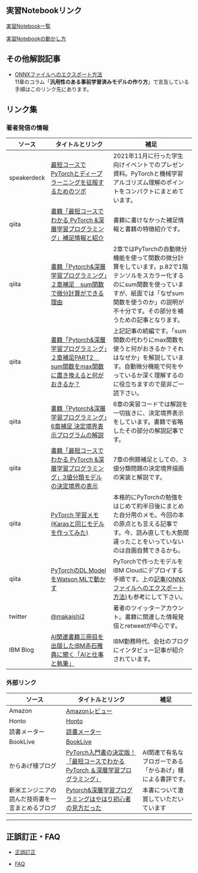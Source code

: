 ## 実習Notebookリンク
[実習Notebook一覧](notebooks.md)

[実習Notebookの動かし方](refs/how-to-run.md)

## その他解説記事

* [ONNXファイルへのエクスポート方法](refs/onnx.md)  
11章のコラム「**汎用性のある事前学習済みモデルの作り方**」で言及している手順はこのリンク先にあります。


## リンク集

### 著者発信の情報

|ソース  |タイトルとリンク  |補足|
|---|---|---|
|speakerdeck|[最短コースでPyTorchとディープラーニングを征服するためのツボ](https://bit.ly/3nZHmdB)|2021年11月に行った学生向けイベントでのプレゼン資料。PyTorchと機械学習アルゴリズム理解のポイントをコンパクトにまとめています。|
|qiita|[書籍「最短コースでわかる PyTorch &深層学習プログラミング」補足情報と紹介](https://qiita.com/makaishi2/items/2c40fe43c01b35acb8c4)|書籍に書けなかった補足情報と書籍の特徴紹介です。|
|qiita|[書籍「Pytorch&深層学習プログラミング」２章補足　sum関数で微分計算ができる理由](https://qiita.com/makaishi2/items/a6cf19add4b6d16b8483)|2章ではPyTorchの自動微分機能を使って関数の微分計算をしています。p.82で1階テンソルをスカラー化するのにsum関数を使っていますが、紙面では「なぜsum関数を使うのか」の説明が不十分です。その部分を補うための記事となります。|
|qiita|[書籍「Pytorch&深層学習プログラミング」２章補足PART2　sum関数をmax関数に置き換えると何がおきるか？](https://qiita.com/makaishi2/items/2b39464dd7df89bf2c56)|上記記事の続編です。「sum関数の代わりにmax関数を使うと何がおきるか？それはなぜか」を解説しています。自動微分機能で何をやっているか深く理解するのに役立ちますので是非ご一読下さい。|
|qiita|[書籍「Pytorch&深層学習プログラミング」6章補足 決定境界表示プログラムの解説](https://qiita.com/makaishi2/items/290dd45af089bd866627)|6章の実習コードでは解説を一切抜きに、決定境界表示をしています。書籍で省略したその部分の解説記事です。|
|qiita|[書籍「最短コースでわかる PyTorch &深層学習プログラミング」3値分類モデルの決定境界の表示](https://qiita.com/makaishi2/items/3ff0b0a0496e115603bc)|7章の例題補足としての、３値分類問題の決定境界描画の実装と解説です。|
|qiita|[PyTorch 学習メモ (Karasと同じモデルを作ってみた)](https://qiita.com/makaishi2/items/3676d216fe9b34b63430)|本格的にPyTorchの勉強をはじめて約半日後にまとめた自分用のメモ。今回の本の原点とも言える記事です。今、読み直しても大筋間違ったことをいっていないのは自画自賛できるかも。|
|qiita|[PyTorchのDL ModelをWatson MLで動かす](https://qiita.com/makaishi2/items/3676d216fe9b34b63430)|PyTorchで作ったモデルをIBM Cloudにデプロイする手順です。上の[記事(ONNXファイルへのエクスポート方法)](refs/onnx.md)も参考にして下さい。|
|twitter|[@makaishi2](https://twitter.com/makaishi2)|著者のツイッターアカウント。書籍に関連した情報発信とretweetが中心です。|
|IBM Blog|[AI関連書籍三冊目を出版したIBM赤石雅典に聞く「AIと仕事と執筆」](https://www.ibm.com/blogs/solutions/jp-ja/data_science_and_ai_akaishi-san/)|IBM勤務時代、会社のブログにインタビュー記事が紹介されています。|



### 外部リンク


|ソース  |タイトルとリンク  |補足|
|---|---|---|
|Amazon|[Amazonレビュー](https://www.amazon.co.jp/product-reviews/4296110322)||
|Honto|[Honto](https://honto.jp/netstore/pd-book_31207319.html)||
|読書メーター|[読書メーター](https://bookmeter.com/books/18544605)||
|BookLive|[BookLive](https://booklive.jp/product/index/title_id/1014297/vol_no/001)||
|からあげ様ブログ|[PyTorch入門書の決定版！「最短コースでわかる PyTorch ＆深層学習プログラミング」](https://karaage.hatenadiary.jp/entry/2021/09/24/073000)|AI関連で有名なブロガーである「からあげ」様による書評です。|
|新米エンジニアの読んだ技術書を一言まとめるブログ|[Pytorch&深層学習プログラミングはやはり初心者の見方だった](http://blog.livedoor.jp/sicut_study/archives/10927800.html)|本書について激賞していただいています|

***


## 正誤訂正・FAQ

<!---
* [Notebook補足情報](notebook-ref.md)
-->  

* [正誤訂正](refs/errors.md)

* [FAQ](refs/faqs.md)


